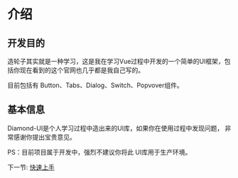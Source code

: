 # 介绍
    
## 开发目的
    
造轮子其实就是一种学习，这是我在学习Vue过程中开发的一个简单的UI框架，包括你现在看到的这个官网也几乎都是我自己写的。

目前包括有 Button、Tabs、Dialog、Switch、Popvover组件。

## 基本信息
    
Diamond-UI是个人学习过程中造出来的UI库，如果你在使用过程中发现问题，
非常感谢你提出宝贵意见。 

PS：目前项目属于开发中，强烈不建议你将此 UI库用于生产环境。

下一节: [快速上手](/#/doc/get-started)